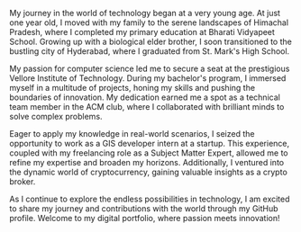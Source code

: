 My journey in the world of technology began at a very young age. At just one year old, I moved with my family to the serene landscapes of Himachal Pradesh, where I completed my primary education at Bharati Vidyapeet School. Growing up with a biological elder brother, I soon transitioned to the bustling city of Hyderabad, where I graduated from St. Mark's High School.

My passion for computer science led me to secure a seat at the prestigious Vellore Institute of Technology. During my bachelor's program, I immersed myself in a multitude of projects, honing my skills and pushing the boundaries of innovation. My dedication earned me a spot as a technical team member in the ACM club, where I collaborated with brilliant minds to solve complex problems.

Eager to apply my knowledge in real-world scenarios, I seized the opportunity to work as a GIS developer intern at a startup. This experience, coupled with my freelancing role as a Subject Matter Expert, allowed me to refine my expertise and broaden my horizons. Additionally, I ventured into the dynamic world of cryptocurrency, gaining valuable insights as a crypto broker.

As I continue to explore the endless possibilities in technology, I am excited to share my journey and contributions with the world through my GitHub profile. Welcome to my digital portfolio, where passion meets innovation!

